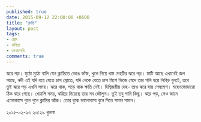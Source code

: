 ```yaml
---
published: true
date: 2015-09-12 22:00:00 +0600
title: "ক্লান্তি"
layout: post
tags:
- প্রেম
- কবিতা
- লেখালেখি
comments: true
---
```

ঝরে পড়।
মুঠো মুঠো বালি যেন
ক্লান্তিতে ভেঙে ভাঁজ,
খুলে নিয়ে খাম দেহটির ঝরে পড়।
মাটি আছে এখানেই
জল আছে, নদী এই
যদি বয়ে যেতে চাস স্রোতে,
যদি থেকে যেতে চাস
মিশে ভিজে স্বেদে তার
পলি হয়ে নিবিড় বুনটে,
তবে তুই ঝরে পড় এখনি সময়।
ঝরে থাক, পড়ে থাক ক্ষতি নেই।
দিগ্বিজয়ীয় দেহ-
তাও ঝরে যায় শেষমেশ।
মহেনজোদারো ঠিক ঝরে গেছে।
খেয়ালি সময়,
ঝরিয়ে দিয়েছে তার সব জৌলুস।
তুই তবু পাবি কিছু।
ঝরে পড়,
সেও জানে এ্যাবাকাসে
গুনে গুনে ক্লান্তির আঁক।
তোর বুকে ভালোবাসা
বুনে দিতে সমান সমান।

২০১৫-০২-২৩ ২৩:২৯
খুলনা
